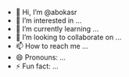 - 👋 Hi, I’m @abokasr
- 👀 I’m interested in ...
- 🌱 I’m currently learning ...
- 💞️ I’m looking to collaborate on ...
- 📫 How to reach me ...
- 😄 Pronouns: ...
- ⚡ Fun fact: ...

<!---
abokasr/abokasr is a ✨ special ✨ repository because its `README.md` (this file) appears on your GitHub profile.
You can click the Preview link to take a look at your changes.
--->
